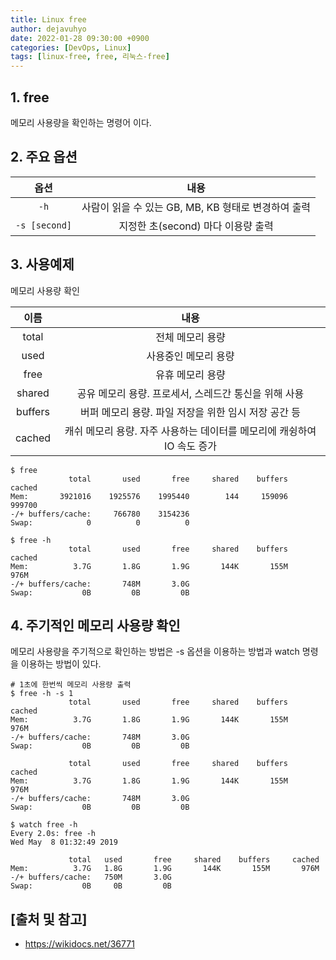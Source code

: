 ```yaml
---
title: Linux free
author: dejavuhyo
date: 2022-01-28 09:30:00 +0900
categories: [DevOps, Linux]
tags: [linux-free, free, 리눅스-free]
---
```


## 1. free
메모리 사용량을 확인하는 명령어 이다.

## 2. 주요 옵션

| 옵션 | 내용 |
|:-----:|:-----:|
| `-h` | 사람이 읽을 수 있는 GB, MB, KB 형태로 변경하여 출력 |
| `-s [second]` | 지정한 초(second) 마다 이용량 출력 |

## 3. 사용예제
메모리 사용량 확인

| 이름 | 내용 |
|:-----:|:-----:|
| total | 전체 메모리 용량 |
| used | 사용중인 메모리 용량 |
| free | 유휴 메모리 용량 |
| shared | 공유 메모리 용량. 프로세서, 스레드간 통신을 위해 사용 |
| buffers | 버퍼 메모리 용량. 파일 저장을 위한 임시 저장 공간 등 |
| cached | 캐쉬 메모리 용량. 자주 사용하는 데이터를 메모리에 캐슁하여 IO 속도 증가 |

```shell
$ free 
             total       used       free     shared    buffers     cached
Mem:       3921016    1925576    1995440        144     159096     999700
-/+ buffers/cache:     766780    3154236
Swap:            0          0          0

$ free -h
             total       used       free     shared    buffers     cached
Mem:          3.7G       1.8G       1.9G       144K       155M       976M
-/+ buffers/cache:       748M       3.0G
Swap:           0B         0B         0B
```

## 4. 주기적인 메모리 사용량 확인
메모리 사용량을 주기적으로 확인하는 방법은 -s 옵션을 이용하는 방법과 watch 명령을 이용하는 방법이 있다.

```shell
# 1초에 한번씩 메모리 사용량 출력
$ free -h -s 1
             total       used       free     shared    buffers     cached
Mem:          3.7G       1.8G       1.9G       144K       155M       976M
-/+ buffers/cache:       748M       3.0G
Swap:           0B         0B         0B

             total       used       free     shared    buffers     cached
Mem:          3.7G       1.8G       1.9G       144K       155M       976M
-/+ buffers/cache:       748M       3.0G
Swap:           0B         0B         0B

$ watch free -h
Every 2.0s: free -h
Wed May  8 01:32:49 2019

             total   used       free     shared    buffers     cached
Mem:          3.7G   1.8G       1.9G       144K       155M       976M
-/+ buffers/cache:   750M       3.0G
Swap:           0B     0B         0B
```

## [출처 및 참고]
* <https://wikidocs.net/36771>
